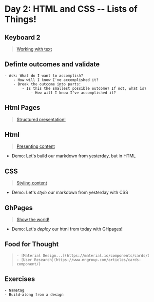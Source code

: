 Day 2: HTML and CSS -- Lists of Things!
===

## Keyboard 2

> [Working with text](./notes/keyboard.md)

## Definte outcomes and validate
    - Ask: What do I want to accomplish?
        - How will I know I've accomplished it?
        - Break the outcome into parts:
            - Is this the smallest possible outcome? If not, what is?
                - How will I know I've accomplished it?

## Html Pages

> [Structured presentation!](./notes/html-pages.md)


## Html

> [Presenting content](./notes/html.md)

- Demo: Let's build our markdown from yesterday, but in HTML

## CSS

> [Styling content](./notes/css.md)

- Demo: Let's _style_ our markdown from yesterday with CSS

## GhPages

> [Show the world!](./notes/gh-pages.md)

- Demo: Let's _deploy_ our html from today with GHpages!

##  Food for Thought
>     - [Material Design...](https://material.io/components/cards/)
>     - [User Research](https://www.nngroup.com/articles/cards-component/)

## Exercises
    - Nametag
    - Build-along from a design